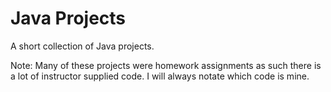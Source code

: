 # Java Projects
A short collection of Java projects.

Note: Many of these projects were homework assignments as such there is a lot of instructor supplied code. I will always notate which code is mine. 
